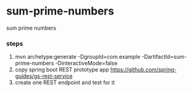 # sum-prime-numbers
sum prime numbers

### steps
1. mvn archetype:generate -DgroupId=com.example -DartifactId=sum-prime-numbers -DinteractiveMode=false
2. copy spring boot REST prototype app https://github.com/spring-guides/gs-rest-service
3. create one REST endpoint and test for it

